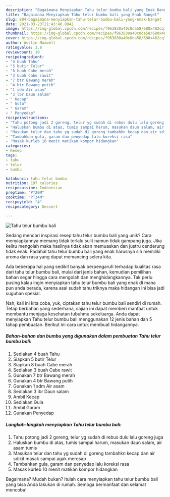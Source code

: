 ```yaml
---
description: "Bagaimana Menyiapkan Tahu telur bumbu bali yang Enak Banget"
title: "Bagaimana Menyiapkan Tahu telur bumbu bali yang Enak Banget"
slug: 804-bagaimana-menyiapkan-tahu-telur-bumbu-bali-yang-enak-banget
date: 2021-03-23T21:43:40.894Z
image: https://img-global.cpcdn.com/recipes/f963830a40c0da58/680x482cq70/tahu-telur-bumbu-bali-foto-resep-utama.jpg
thumbnail: https://img-global.cpcdn.com/recipes/f963830a40c0da58/680x482cq70/tahu-telur-bumbu-bali-foto-resep-utama.jpg
cover: https://img-global.cpcdn.com/recipes/f963830a40c0da58/680x482cq70/tahu-telur-bumbu-bali-foto-resep-utama.jpg
author: Austin Maxwell
ratingvalue: 3.8
reviewcount: 10
recipeingredient:
- "4 buah Tahu"
- "5 butir Telur"
- "8 buah Cabe merah"
- "3 buah Cabe rawit"
- "7 btr Bawang merah"
- "4 btr Bawang putih"
- "1 sdm Air asam"
- "3 lbr Daun salam"
- " Kecap"
- " Gula"
- " Garam"
- " Penyedap"
recipeinstructions:
- "Tahu potong jadi 2 goreng, telur yg sudah di rebus dulu lalu goreng juga"
- "Haluskan bumbu di atas, tumis sampai harum, masukan daun salam, air asam tumis"
- "Masukan telur dan tahu yg sudah di goreng tambahkn kecap dan air sdikit masak sampai agak meresap"
- "Tambahkan gula, garam dan penyedap lalu koreksi rasa"
- "Masak kurleb 10 menit matikan kompor hidangkan"
categories:
- Resep
tags:
- tahu
- telur
- bumbu

katakunci: tahu telur bumbu 
nutrition: 197 calories
recipecuisine: Indonesian
preptime: "PT20M"
cooktime: "PT34M"
recipeyield: "4"
recipecategory: Dessert

---
```



![Tahu telur bumbu bali](https://img-global.cpcdn.com/recipes/f963830a40c0da58/680x482cq70/tahu-telur-bumbu-bali-foto-resep-utama.jpg)

Sedang mencari inspirasi resep tahu telur bumbu bali yang unik? Cara menyiapkannya memang tidak terlalu sulit namun tidak gampang juga. Jika keliru mengolah maka hasilnya tidak akan memuaskan dan justru cenderung tidak enak. Padahal tahu telur bumbu bali yang enak harusnya sih memiliki aroma dan rasa yang dapat memancing selera kita.



Ada beberapa hal yang sedikit banyak berpengaruh terhadap kualitas rasa dari tahu telur bumbu bali, mulai dari jenis bahan, kemudian pemilihan bahan segar hingga cara mengolah dan menghidangkannya. Tak perlu pusing kalau ingin menyiapkan tahu telur bumbu bali yang enak di mana pun anda berada, karena asal sudah tahu triknya maka hidangan ini bisa jadi suguhan spesial.


Nah, kali ini kita coba, yuk, ciptakan tahu telur bumbu bali sendiri di rumah. Tetap berbahan yang sederhana, sajian ini dapat memberi manfaat untuk membantu menjaga kesehatan tubuhmu sekeluarga. Anda dapat menyiapkan Tahu telur bumbu bali menggunakan 12 jenis bahan dan 5 tahap pembuatan. Berikut ini cara untuk membuat hidangannya.

<!--inarticleads1-->

##### Bahan-bahan dan bumbu yang digunakan dalam pembuatan Tahu telur bumbu bali:

1. Sediakan 4 buah Tahu
1. Siapkan 5 butir Telur
1. Siapkan 8 buah Cabe merah
1. Sediakan 3 buah Cabe rawit
1. Gunakan 7 btr Bawang merah
1. Gunakan 4 btr Bawang putih
1. Gunakan 1 sdm Air asam
1. Sediakan 3 lbr Daun salam
1. Ambil  Kecap
1. Sediakan  Gula
1. Ambil  Garam
1. Gunakan  Penyedap




<!--inarticleads2-->

##### Langkah-langkah menyiapkan Tahu telur bumbu bali:

1. Tahu potong jadi 2 goreng, telur yg sudah di rebus dulu lalu goreng juga
1. Haluskan bumbu di atas, tumis sampai harum, masukan daun salam, air asam tumis
1. Masukan telur dan tahu yg sudah di goreng tambahkn kecap dan air sdikit masak sampai agak meresap
1. Tambahkan gula, garam dan penyedap lalu koreksi rasa
1. Masak kurleb 10 menit matikan kompor hidangkan




Bagaimana? Mudah bukan? Itulah cara menyiapkan tahu telur bumbu bali yang bisa Anda lakukan di rumah. Semoga bermanfaat dan selamat mencoba!
